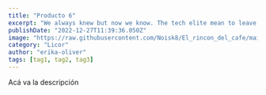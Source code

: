 ```yaml
---
title: "Producto 6"
excerpt: "We always knew but now we know. The tech elite mean to leave us all behind."
publishDate: "2022-12-27T11:39:36.050Z"
image: "https://raw.githubusercontent.com/Noisk8/El_rincon_del_cafe/main/img/torta1.jpg"
category: "Licor"
author: "erika-oliver"
tags: [tag1, tag2, tag3]
---
```


Acá va la descripción

